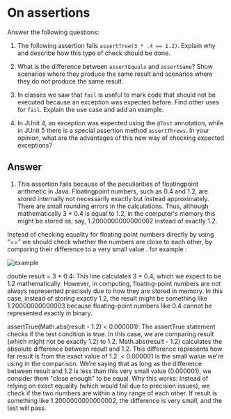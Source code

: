 # On assertions

Answer the following questions:

1. The following assertion fails `assertTrue(3 * .4 == 1.2)`. Explain why and describe how this type of check should be done.

2. What is the difference between `assertEquals` and `assertSame`? Show scenarios where they produce the same result and scenarios where they do not produce the same result.

3. In classes we saw that `fail` is useful to mark code that should not be executed because an exception was expected before. Find other uses for `fail`. Explain the use case and add an example.

4. In JUnit 4, an exception was expected using the `@Test` annotation, while in JUnit 5 there is a special assertion method `assertThrows`. In your opinion, what are the advantages of this new way of checking expected exceptions?

## Answer

1.   This assertion fails because of the peculiarities of floatingpoint arithmetic in Java. Floatingpoint numbers, such as 0.4 and 1.2, are stored internally not necessarily exactly but 
 instead approximately. There are small rounding errors in the calculations. Thus, although mathematically 3 * 0.4 is equal to 1.2, in the computer's memory this might be stored as, say, 
 1.2000000000000002 instead of exactly 1.2.

Instead of checking equality for floating point numbers directly by using “==” we should check whether the numbers are close to each other, by comparing their difference to a very small value .
for example : 

![example](https://github.com/user-attachments/assets/8c24ab48-b049-4bba-a80b-50d915004411)

double result = 3 * 0.4: This line calculates 3 * 0.4, which we expect to be 1.2 mathematically. However, in computing, floating-point numbers are not always represented precisely due to how they are stored in memory. In this case, instead of storing exactly 1.2, the result might be something like 1.20000000000003 because floating-point numbers like 0.4 cannot be represented exactly in binary.

assertTrue(Math.abs(result - 1.2) < 0.000001): The assertTrue statement checks if the test condition is true. In this case, we are comparing result (which might not be exactly 1.2) to 1.2. 
Math.abs(result - 1.2) calculates the absolute difference between result and 1.2. This difference represents how far result is from the exact value of 1.2. < 0.000001 is the small walue we're using in the comparison. We’re saying that as long as the difference between result and 1.2 is less than this very small value (0.000001), we consider them "close enough" to be equal. 
Why this works: Instead of relying on exact equality (which would fail due to precision issues), we check if the two numbers are within a tiny range of each other. If result is something like 1.2000000000000002, the difference is very small, and the test will pass.



